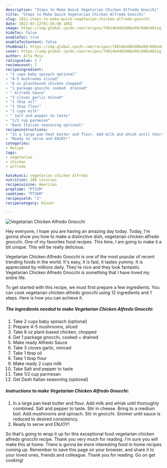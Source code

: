 ```yaml
---
description: "Steps to Make Quick Vegetarian Chicken Alfredo Gnocchi"
title: "Steps to Make Quick Vegetarian Chicken Alfredo Gnocchi"
slug: 2811-steps-to-make-quick-vegetarian-chicken-alfredo-gnocchi
date: 2022-03-22T01:56:00.106Z
image: https://img-global.cpcdn.com/recipes/74814b4402d0be99/680x482cq70/vegetarian-chicken-alfredo-gnocchi-recipe-main-photo.jpg
hideToc: false
enableToc: true
enableTocContent: false
thumbnail: https://img-global.cpcdn.com/recipes/74814b4402d0be99/680x482cq70/vegetarian-chicken-alfredo-gnocchi-recipe-main-photo.jpg
cover: https://img-global.cpcdn.com/recipes/74814b4402d0be99/680x482cq70/vegetarian-chicken-alfredo-gnocchi-recipe-main-photo.jpg
author: Alta Moss
ratingvalue: 3.7
reviewcount: 7
recipeingredient:
- "2 cups baby spinach optional"
- "4-5 mushrooms sliced"
- "6 oz plantbased chicken chopped"
- "1 package gnocchi cooked  drained"
- " Alfredo Sauce"
- "3 cloves garlic minced"
- "1 tbsp oil"
- "1 tbsp flour"
- "2 cups milk"
- " Salt and pepper to taste"
- "1/2 cup parmesan"
- "Dash Italian seasoning optional"
recipeinstructions:
- "In a large pan heat butter and flour. Add milk and whisk until thoroughly combined. Salt and pepper to taste. Stir in cheese. Bring to a medium boil. Add mushrooms and spinach. Stir in gnocchi. Simmer until sauce is reduced to desired consistency."
- "Ready to serve and ENJOY!"
categories:
- Recipe
tags:
- vegetarian
- chicken
- alfredo

katakunci: vegetarian chicken alfredo 
nutrition: 288 calories
recipecuisine: American
preptime: "PT32M"
cooktime: "PT36M"
recipeyield: "2"
recipecategory: Dinner

---
```



![Vegetarian Chicken Alfredo Gnocchi](https://img-global.cpcdn.com/recipes/74814b4402d0be99/680x482cq70/vegetarian-chicken-alfredo-gnocchi-recipe-main-photo.jpg)

Hey everyone, I hope you are having an amazing day today. Today, I'm gonna show you how to make a distinctive dish, vegetarian chicken alfredo gnocchi. One of my favorites food recipes. This time, I am going to make it a bit unique. This will be really delicious.



Vegetarian Chicken Alfredo Gnocchi is one of the most popular of recent trending foods in the world. It's easy, it is fast, it tastes yummy. It is appreciated by millions daily. They're nice and they look fantastic. Vegetarian Chicken Alfredo Gnocchi is something that I have loved my entire life.


To get started with this recipe, we must first prepare a few ingredients. You can cook vegetarian chicken alfredo gnocchi using 12 ingredients and 1 steps. Here is how you can achieve it.

<!--inarticleads1-->

##### The ingredients needed to make Vegetarian Chicken Alfredo Gnocchi:

1. Take 2 cups baby spinach (optional)
1. Prepare 4-5 mushrooms, sliced
1. Take 6 oz plant-based chicken, chopped
1. Get 1 package gnocchi, cooked + drained
1. Make ready  Alfredo Sauce
1. Take 3 cloves garlic, minced
1. Take 1 tbsp oil
1. Take 1 tbsp flour
1. Make ready 2 cups milk
1. Take  Salt and pepper to taste
1. Take 1/2 cup parmesan
1. Get Dash Italian seasoning (optional)




<!--inarticleads2-->

##### Instructions to make Vegetarian Chicken Alfredo Gnocchi:

1. In a large pan heat butter and flour. Add milk and whisk until thoroughly combined. Salt and pepper to taste. Stir in cheese. Bring to a medium boil. Add mushrooms and spinach. Stir in gnocchi. Simmer until sauce is reduced to desired consistency.
1. Ready to serve and ENJOY!



So that's going to wrap it up for this exceptional food vegetarian chicken alfredo gnocchi recipe. Thank you very much for reading. I'm sure you will make this at home. There is gonna be more interesting food in home recipes coming up. Remember to save this page on your browser, and share it to your loved ones, friends and colleague. Thank you for reading. Go on get cooking!
